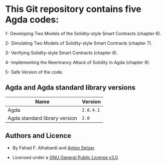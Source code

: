 # This Git repository contains five Agda codes:

1- Developing Two Models of the Solidity-style Smart Contracts (chapter 6).

2- Simulating Two Models of Solidity-style Smart Contracts (chapter 7).

3- Verifying Solidity-style Smart Contracts (chapter 8).

4- Implementing the Reentrancy Attack of Solidity in Agda (chapter 9).

5- Safe Version of the code.




## Agda and Agda standard library versions

| Name                          | Version |
| ------------------------------| ------------- |
| Agda                          | `2.6.4.1`     |
| Agda standard library version |  `2.0`        |



 ## Authors and Licence
 * By 
 Fahad F. Alhabardi and [Anton Setzer](https://www.cs.swan.ac.uk/~csetzer/).
 
 
 * Licensed under a [GNU General Public License v3.0](https://www.gnu.org/licenses/gpl-3.0.en.html).
 
 
 
